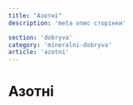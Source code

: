 ```yaml
---
title: "Азотні"
description: 'meta опис сторінки'

section: 'dobryva'
category: 'mineralni-dobryva'
article: 'azotni'
---
```


# Азотні